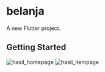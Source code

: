 # belanja

A new Flutter project.

## Getting Started

![hasil_homepage](https://user-images.githubusercontent.com/84777299/158807677-65befce7-1c2e-4514-9338-81d552a0398e.jpg)
![hasil_itempage](https://user-images.githubusercontent.com/84777299/158807687-c8ce5c88-f264-48b7-a1c2-d0df01f59425.jpg)